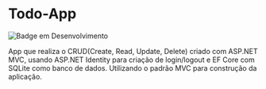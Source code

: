 # Todo-App

![Badge em Desenvolvimento](http://img.shields.io/static/v1?label=STATUS&message=EM%20DESENVOLVIMENTO&color=GREEN&style=for-the-badge)

App que realiza o CRUD(Create, Read, Update, Delete) criado com ASP.NET MVC, usando ASP.NET Identity para criação de login/logout e EF Core com SQLite como banco de dados. Utilizando o padrão MVC para construção da aplicação.
